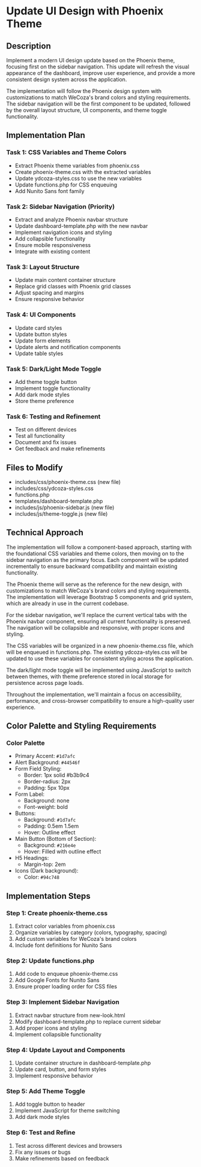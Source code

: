 # Update UI Design with Phoenix Theme

## Description

Implement a modern UI design update based on the Phoenix theme, focusing first on the sidebar navigation. This update will refresh the visual appearance of the dashboard, improve user experience, and provide a more consistent design system across the application.

The implementation will follow the Phoenix design system with customizations to match WeCoza's brand colors and styling requirements. The sidebar navigation will be the first component to be updated, followed by the overall layout structure, UI components, and theme toggle functionality.

## Implementation Plan

### Task 1: CSS Variables and Theme Colors
- Extract Phoenix theme variables from phoenix.css
- Create phoenix-theme.css with the extracted variables
- Update ydcoza-styles.css to use the new variables
- Update functions.php for CSS enqueuing
- Add Nunito Sans font family

### Task 2: Sidebar Navigation (Priority)
- Extract and analyze Phoenix navbar structure
- Update dashboard-template.php with the new navbar
- Implement navigation icons and styling
- Add collapsible functionality
- Ensure mobile responsiveness
- Integrate with existing content

### Task 3: Layout Structure
- Update main content container structure
- Replace grid classes with Phoenix grid classes
- Adjust spacing and margins
- Ensure responsive behavior

### Task 4: UI Components
- Update card styles
- Update button styles
- Update form elements
- Update alerts and notification components
- Update table styles

### Task 5: Dark/Light Mode Toggle
- Add theme toggle button
- Implement toggle functionality
- Add dark mode styles
- Store theme preference

### Task 6: Testing and Refinement
- Test on different devices
- Test all functionality
- Document and fix issues
- Get feedback and make refinements

## Files to Modify

- includes/css/phoenix-theme.css (new file)
- includes/css/ydcoza-styles.css
- functions.php
- templates/dashboard-template.php
- includes/js/phoenix-sidebar.js (new file)
- includes/js/theme-toggle.js (new file)

## Technical Approach

The implementation will follow a component-based approach, starting with the foundational CSS variables and theme colors, then moving on to the sidebar navigation as the primary focus. Each component will be updated incrementally to ensure backward compatibility and maintain existing functionality.

The Phoenix theme will serve as the reference for the new design, with customizations to match WeCoza's brand colors and styling requirements. The implementation will leverage Bootstrap 5 components and grid system, which are already in use in the current codebase.

For the sidebar navigation, we'll replace the current vertical tabs with the Phoenix navbar component, ensuring all current functionality is preserved. The navigation will be collapsible and responsive, with proper icons and styling.

The CSS variables will be organized in a new phoenix-theme.css file, which will be enqueued in functions.php. The existing ydcoza-styles.css will be updated to use these variables for consistent styling across the application.

The dark/light mode toggle will be implemented using JavaScript to switch between themes, with theme preference stored in local storage for persistence across page loads.

Throughout the implementation, we'll maintain a focus on accessibility, performance, and cross-browser compatibility to ensure a high-quality user experience.

## Color Palette and Styling Requirements

### Color Palette
- Primary Accent: `#1d7afc`
- Alert Background: `#44546f`
- Form Field Styling:
  - Border: 1px solid #b3b9c4
  - Border-radius: 2px
  - Padding: 5px 10px
- Form Label:
  - Background: none
  - Font-weight: bold
- Buttons:
  - Background: `#1d7afc`
  - Padding: 0.5em 1.5em
  - Hover: Outline effect
- Main Button (Bottom of Section):
  - Background: `#216e4e`
  - Hover: Filled with outline effect
- H5 Headings:
  - Margin-top: 2em
- Icons (Dark background):
  - Color: `#94c748`

## Implementation Steps

### Step 1: Create phoenix-theme.css
1. Extract color variables from phoenix.css
2. Organize variables by category (colors, typography, spacing)
3. Add custom variables for WeCoza's brand colors
4. Include font definitions for Nunito Sans

### Step 2: Update functions.php
1. Add code to enqueue phoenix-theme.css
2. Add Google Fonts for Nunito Sans
3. Ensure proper loading order for CSS files

### Step 3: Implement Sidebar Navigation
1. Extract navbar structure from new-look.html
2. Modify dashboard-template.php to replace current sidebar
3. Add proper icons and styling
4. Implement collapsible functionality

### Step 4: Update Layout and Components
1. Update container structure in dashboard-template.php
2. Update card, button, and form styles
3. Implement responsive behavior

### Step 5: Add Theme Toggle
1. Add toggle button to header
2. Implement JavaScript for theme switching
3. Add dark mode styles

### Step 6: Test and Refine
1. Test across different devices and browsers
2. Fix any issues or bugs
3. Make refinements based on feedback
